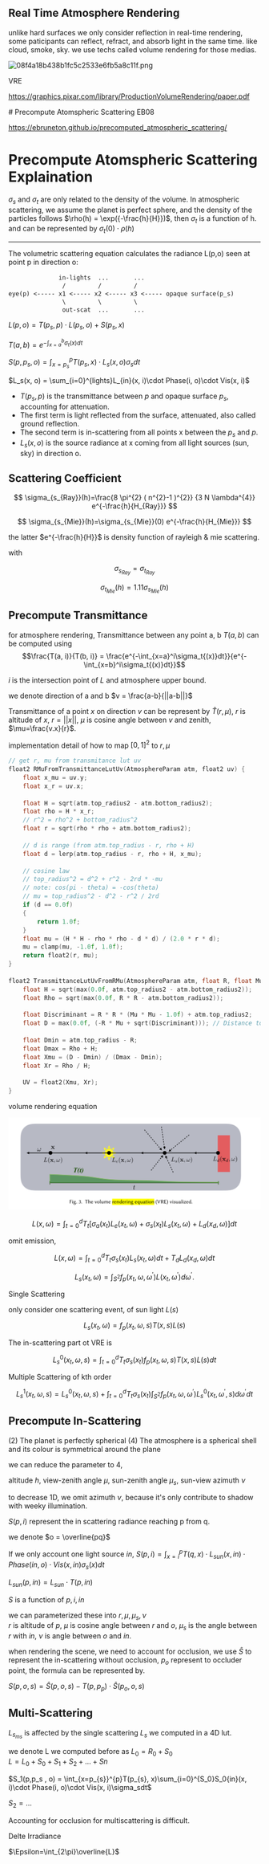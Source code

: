 
## Real Time Atmosphere Rendering

unlike hard surfaces we only consider reflection in real-time rendering, some paticipants can reflect, refract, and absorb light in the same time. like cloud, smoke, sky. we use techs called volume rendering for those medias.

![08f4a18b438b1fc5c2533e6fb5a8c11f.png](:/7b490cbbe18b479b954306a31029ed3e)

VRE

https://graphics.pixar.com/library/ProductionVolumeRendering/paper.pdf

\# Precompute Atomspheric Scattering EB08

https://ebruneton.github.io/precomputed_atmospheric_scattering/

# Precompute Atomspheric Scattering Explaination

$\sigma_s$ and $\sigma_t$ are only related to the density of the volume. In atmospheric scattering, we assume the planet is perfect sphere, and the density of the particles follows $\rho(h) = \exp({-\frac{h}{H}})$, then $\sigma_t$ is a function of h. and can be represented by $\sigma_t(0)\cdot \rho(h)$

* * *

The volumetric scattering equation calculates the radiance L(p,o) seen at point p in direction o:

```
              in-lights  ...       ...
               /         /         /      
eye(p) <----- x1 <----- x2 <----- x3 <----- opaque surface(p_s) 
               \         \         \
               out-scat  ...       ... 
```

$L(p, o) = T(p_{s}, p)\cdot L(p_{s}, o) + S(p_s, x)$

$T(a, b) = e^{-\int_{x=a}^b\sigma_t{(x)}dt}$

$S(p,p_s , o) = \int_{x=p_{s}}^{p}T(p_{s}, x)\cdot L_s(x, o)\sigma_sdt$

$L_s(x, o) = \sum_{i=0}^{lights}L_{in}(x, i)\cdot Phase(i, o)\cdot Vis(x, i)$

- $T(p_s,p)$ is the transmittance between $p$ and opaque surface $p_s$, accounting for attenuation.
- The first term is light reflected from the surface, attenuated, also called ground reflection.
- The second term is in-scattering from all points x between the $p_s$ and $p$.
- $L_s(x,o)$ is the source radiance at x coming from all light sources (sun, sky) in direction o.


## Scattering Coefficient

$$
\sigma_{s_{Ray}}(h)=\frac{8 \pi^{2} ( n^{2}-1 )^{2}} {3 N \lambda^{4}} e^{-\frac{h}{H_{Ray}}}
$$

$$
\sigma_{s_{Mie}}(h)=\sigma_{s_{Mie}}(0)
e^{-\frac{h}{H_{Mie}}}
$$

the latter $e^{-\frac{h}{H}}$ is density function of rayleigh & mie scattering.

with

$$\sigma_{s_{Ray}} = \sigma_{t_{Ray}}$$


$$\sigma_{t_{Mie}}(h)=1.11 \sigma_{s_{Mie}}(h)$$

## Precompute Transmittance

for atmosphere rendering, Transmittance between any point a, b $T(a, b)$ can be computed using 
$$\frac{T(a, i)}{T(b, i)} = \frac{e^{-\int_{x=a}^i\sigma_t{(x)}dt}}{e^{-\int_{x=b}^i\sigma_t{(x)}dt}}$$


$i$ is the intersection point of $L$ and atmosphere upper bound.

we denote direction of a and b $v = \frac{a-b}{||a-b||}$

Transmittance of a point $x$ on direction $v$ can be represent by $\hat{T}(r, \mu)$, $r$ is altitude of $x$, $r=||x||$, $\mu$ is cosine angle between $v$ and zenith, $\mu=\frac{v.x}{r}$.

implementation detail of how to map $[0,1]^2$ to $r, \mu$

```c++
// get r, mu from transmitance lut uv
float2 RMuFromTransmittanceLutUv(AtmosphereParam atm, float2 uv) {
    float x_mu = uv.y;
    float x_r = uv.x;
    
    float H = sqrt(atm.top_radius2 - atm.bottom_radius2);
    float rho = H * x_r;
    // r^2 = rho^2 + bottom_radius^2  
    float r = sqrt(rho * rho + atm.bottom_radius2);
    
    // d is range (from atm.top_radius - r, rho + H)
    float d = lerp(atm.top_radius - r, rho + H, x_mu);
    
    // cosine law
    // top_radius^2 = d^2 + r^2 - 2rd * -mu 
    // note: cos(pi - theta) = -cos(theta)
    // mu = top_radius^2 - d^2 - r^2 / 2rd  
    if (d == 0.0f)
    {
        return 1.0f;
    }
    float mu = (H * H - rho * rho - d * d) / (2.0 * r * d);
    mu = clamp(mu, -1.0f, 1.0f);
    return float2(r, mu);
}

float2 TransmittanceLutUvFromRMu(AtmosphereParam atm, float R, float Mu) {
	float H = sqrt(max(0.0f, atm.top_radius2 - atm.bottom_radius2));
	float Rho = sqrt(max(0.0f, R * R - atm.bottom_radius2));

	float Discriminant = R * R * (Mu * Mu - 1.0f) + atm.top_radius2;
	float D = max(0.0f, (-R * Mu + sqrt(Discriminant))); // Distance to atmosphere boundary

	float Dmin = atm.top_radius - R;
	float Dmax = Rho + H;
	float Xmu = (D - Dmin) / (Dmax - Dmin);
	float Xr = Rho / H;

	UV = float2(Xmu, Xr);
}
```




volume rendering equation

![alt text](image-1.png)

$$L(x,\omega)=\int_{t=0}^dT_{t}\left[\sigma_a(x_t)L_e(x_t,\omega)+\sigma_s(x_t)L_s(x_t,\omega)+L_d(x_d,\omega)\right]dt$$

omit emission, 

$$L(x,\omega)=\int_{t=0}^dT_{t}\sigma_s(x_t)L_s(x_t,\omega)dt + T_{d}L_d(x_d,\omega)dt$$


$$
L_{s} ( {x_t}, \omega)=\int_{S^{2}} f_{p} ( {x_t}, \omega, \omega^{\prime} ) L ( {x_t}, \omega^{\prime} ) d \omega^{\prime}. 
$$

Single Scattering


only consider one scattering event, of sun light $L(s)$

$$
L_s(x_t, \omega) = f_{p} ( {x_t}, \omega, s ) T(x, s) L ( s )
$$

The in-scattering part ot VRE is 


$$
L_{s}^0 ( {x_t}, \omega, s) = \int_{t=0}^dT_{t}\sigma_s(x_t)f_{p} ( {x_t}, \omega, s ) T(x, s) L ( s ) dt
$$

Multiple Scattering of kth order

$$
L_{s}^1 ( {x_t}, \omega, s) = L_{s}^0 ( {x_t}, \omega, s) + \int_{t=0}^dT_{t}\sigma_s(x_t)\int_{S^{2}} f_{p} ( {x_t}, \omega, \omega^{\prime} ) L_s^0 ( {x_t}, \omega^{\prime},s) d \omega^{\prime}  dt
$$

## Precompute In-Scattering

 (2) The planet is perfectly spherical
 (4) The atmosphere is a spherical shell and its colour
 is symmetrical around the plane

we can reduce the parameter to 4,

altitude $h$, view-zenith angle $\mu$, sun-zenith angle $\mu_s$, sun-view azimuth $\nu$

to decrease 1D, we omit azimuth $\nu$, because it's only contribute to shadow with weeky illumination.



$S(p,i)$ represent the in scattering radiance reaching p from q.

we denote $o = \overline{pq}$

If we only account one light source $in$, $S(p, i) = \int_{x=i}^{p}T(q, x)\cdot L_{sun}(x, in)\cdot Phase(in, o)\cdot Vis(x, in)\sigma_s(x)dt$

$L_{sun}(p, in) = L_{sun}\cdot T(p, in)$

$S$ is a function of $p, i, in$

we can parameterized these into $r, \mu, \mu_s, \nu$  
$r$ is altitude of $p$, $\mu$ is cosine angle between $r$ and $o$, $\mu_s$ is the angle between $r$ with $in$, $\nu$ is angle between $o$ and $in$.

when rendering the scene, we need to account for occlusion, we use $\hat{S}$ to represent the in-scattering without occlusion, $p_o$ represent to occluder point, the formula can be represented by.

$S(p, o, s) = \hat{S}(p, o, s) - T(p, p_p)\cdot\hat{S}(p_o, o, s)$

## Multi-Scattering

$L_{s_{ms}}$ is affected by the single scattering $L_s$ we computed in a 4D lut.

we denote L we computed before as $L_0 = R_0 + S_0$  
$L = L_0 + S_0 + S_1 + S_2 + ... +Sn$

$S_1(p,p_s , o) = \int_{x=p_{s}}^{p}T(p_{s}, x)\sum_{i=0}^{S_0}S_0{in}(x, i)\cdot Phase(i, o)\cdot Vis(x, i)\sigma_sdt$

$S_2 = ...$

Accounting for occlusion for multiscattering is difficult.

Delte Irradiance

$\Epsilon=\int_{2\pi}\overline{L}$